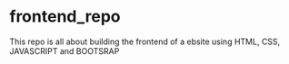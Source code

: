 # frontend_repo
This repo is all about building the frontend of a ebsite using HTML, CSS, JAVASCRIPT and BOOTSRAP

